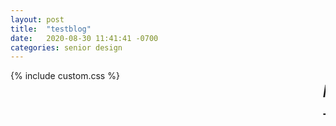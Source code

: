 ```yaml
---
layout: post
title:  "testblog"
date:   2020-08-30 11:41:41 -0700
categories: senior design
---
```


<html>
<body>
{% include custom.css %}
<marquee style="color:black;font-size: 20pt" behavior="scroll" direction="left"><i>HI!Welcome to my blog site!</i></marquee>

    
<marquee style="color:black;font-size: 20pt" behavior="scroll" direction="left">Thanks for reading. See you next week!</marquee>


</body>
</html>





